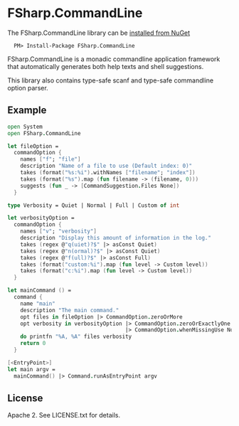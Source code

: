 FSharp.CommandLine
======================

The FSharp.CommandLine library can be [installed from NuGet](https://nuget.org/packages/FSharp.CommandLine)

```
  PM> Install-Package FSharp.CommandLine
```

FSharp.CommandLine is a monadic commandline application framework that automatically generates both help texts and shell suggestions.

This library also contains type-safe scanf and type-safe commandline option parser.

Example
-------

```fsharp
open System
open FSharp.CommandLine

let fileOption =
  commandOption {
    names ["f"; "file"]
    description "Name of a file to use (Default index: 0)"
    takes (format("%s:%i").withNames ["filename"; "index"])
    takes (format("%s").map (fun filename -> (filename, 0)))
    suggests (fun _ -> [CommandSuggestion.Files None])
  }

type Verbosity = Quiet | Normal | Full | Custom of int

let verbosityOption =
  commandOption {
    names ["v"; "verbosity"]
    description "Display this amount of information in the log."
    takes (regex @"q(uiet)?$" |> asConst Quiet)
    takes (regex @"n(ormal)?$" |> asConst Quiet)
    takes (regex @"f(ull)?$" |> asConst Full)
    takes (format("custom:%i").map (fun level -> Custom level))
    takes (format("c:%i").map (fun level -> Custom level))
  }

let mainCommand () =
  command {
    name "main"
    description "The main command."
    opt files in fileOption |> CommandOption.zeroOrMore
    opt verbosity in verbosityOption |> CommandOption.zeroOrExactlyOne 
                                     |> CommandOption.whenMissingUse Normal
    do printfn "%A, %A" files verbosity
    return 0
  }

[<EntryPoint>]
let main argv =
  mainCommand() |> Command.runAsEntryPoint argv
```

## License

Apache 2. See LICENSE.txt for details.
